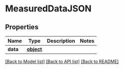 # MeasuredDataJSON

## Properties
Name | Type | Description | Notes
------------ | ------------- | ------------- | -------------
**data** | [**object**](.md) |  | 

[[Back to Model list]](../README.md#documentation-for-models) [[Back to API list]](../README.md#documentation-for-api-endpoints) [[Back to README]](../README.md)



